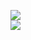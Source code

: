 [![](https://img.shields.io/badge/Made%20With-Github%20Spray-lightgrey.svg?style=for-the-badge&logo=github)](https://github.com/Annihil/github-spray#7001)  
[![](https://i.imgur.com/2DrTn0Z.gif)](https://github.com/Annihil/github-spray)